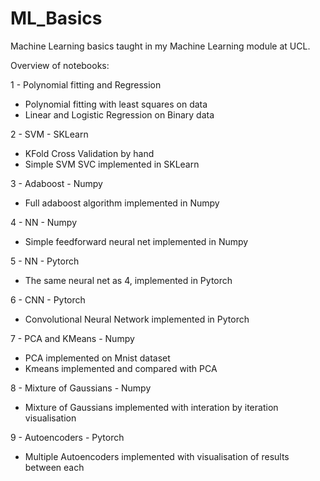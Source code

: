 # ML_Basics
Machine Learning basics taught in my Machine Learning module at UCL.

Overview of notebooks:

1 - Polynomial fitting and Regression

* Polynomial fitting with least squares on data
* Linear and Logistic Regression on Binary data

2 - SVM - SKLearn

* KFold Cross Validation by hand
* Simple SVM SVC implemented in SKLearn

3 - Adaboost - Numpy

* Full adaboost algorithm implemented in Numpy

4 - NN - Numpy

* Simple feedforward neural net implemented in Numpy

5 - NN - Pytorch

* The same neural net as 4, implemented in Pytorch

6 - CNN - Pytorch

* Convolutional Neural Network implemented in Pytorch

7 - PCA and KMeans - Numpy

* PCA implemented on Mnist dataset
* Kmeans implemented and compared with PCA

8 - Mixture of Gaussians - Numpy

* Mixture of Gaussians implemented with interation by iteration visualisation

9 - Autoencoders - Pytorch

* Multiple Autoencoders implemented with visualisation of results between each
